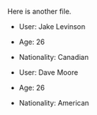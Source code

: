 Here is another file.

- User: Jake Levinson
- Age: 26
- Nationality: Canadian

- User: Dave Moore
- Age: 26
- Nationality: American

